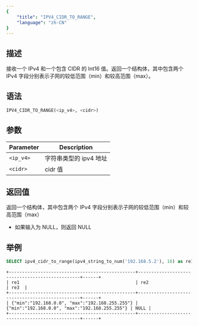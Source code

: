 ```yaml
---
{
    "title": "IPV4_CIDR_TO_RANGE",
    "language": "zh-CN"
}
---
```


<!-- 
Licensed to the Apache Software Foundation (ASF) under one
or more contributor license agreements.  See the NOTICE file
distributed with this work for additional information
regarding copyright ownership.  The ASF licenses this file
to you under the Apache License, Version 2.0 (the
"License"); you may not use this file except in compliance
with the License.  You may obtain a copy of the License at
  http://www.apache.org/licenses/LICENSE-2.0
Unless required by applicable law or agreed to in writing,
software distributed under the License is distributed on an
"AS IS" BASIS, WITHOUT WARRANTIES OR CONDITIONS OF ANY
KIND, either express or implied.  See the License for the
specific language governing permissions and limitations
under the License.
-->

## 描述
接收一个 IPv4 和一个包含 CIDR 的 Int16 值。返回一个结构体，其中包含两个 IPv4 字段分别表示子网的较低范围（min）和较高范围（max）。

## 语法
```sql
IPV4_CIDR_TO_RANGE(<ip_v4>, <cidr>)
```

## 参数
| Parameter | Description                                      |
|-----------|--------------------------------------------------|
| `<ip_v4>`      | 字符串类型的 ipv4 地址 |
| `<cidr>`      | cidr 值 |

## 返回值
返回一个结构体，其中包含两个 IPv4 字段分别表示子网的较低范围（min）和较高范围（max）
- 如果输入为 NULL，则返回 NULL

## 举例

```sql
SELECT ipv4_cidr_to_range(ipv4_string_to_num('192.168.5.2'), 16) as re1, ipv4_cidr_to_range(to_ipv4('192.168.5.2'), 16) as re2, ipv4_cidr_to_range(NULL, NULL) as re3;
```
```text
+------------------------------------------------+------------------------------------------------+------+
| re1                                            | re2                                            | re3  |
+------------------------------------------------+------------------------------------------------+------+
| {"min":"192.168.0.0", "max":"192.168.255.255"} | {"min":"192.168.0.0", "max":"192.168.255.255"} | NULL |
+------------------------------------------------+------------------------------------------------+------+
```
